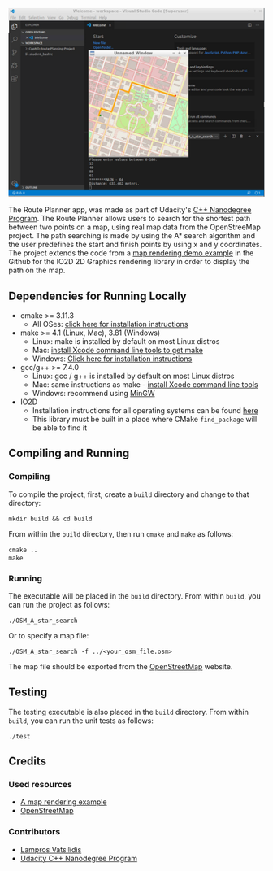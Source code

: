 ![picture](map1.png)


The Route Planner app, was made as part of Udacity's [C++ Nanodegree Program](https://www.udacity.com/course/c-plus-plus-nanodegree--nd213). The Route Planner allows users to search for the shortest path between two points on a map, using real map data from the OpenStreeMap project. 
The path searching is made by using the A* search algorithm and the user predefines the start and finish points by using x and y coordinates. 
The project extends the code from a [map rendering demo example](https://github.com/cpp-io2d/P0267_RefImpl/tree/master/P0267_RefImpl/Samples/maps) in the Github
for the IO2D 2D Graphics rendering library in order to display the path on the map.

## Dependencies for Running Locally
* cmake >= 3.11.3
  * All OSes: [click here for installation instructions](https://cmake.org/install/)
* make >= 4.1 (Linux, Mac), 3.81 (Windows)
  * Linux: make is installed by default on most Linux distros
  * Mac: [install Xcode command line tools to get make](https://developer.apple.com/xcode/features/)
  * Windows: [Click here for installation instructions](http://gnuwin32.sourceforge.net/packages/make.htm)
* gcc/g++ >= 7.4.0
  * Linux: gcc / g++ is installed by default on most Linux distros
  * Mac: same instructions as make - [install Xcode command line tools](https://developer.apple.com/xcode/features/)
  * Windows: recommend using [MinGW](http://www.mingw.org/)
* IO2D
  * Installation instructions for all operating systems can be found [here](https://github.com/cpp-io2d/P0267_RefImpl/blob/master/BUILDING.md)
  * This library must be built in a place where CMake `find_package` will be able to find it

## Compiling and Running

### Compiling
To compile the project, first, create a `build` directory and change to that directory:
```
mkdir build && cd build
```
From within the `build` directory, then run `cmake` and `make` as follows:
```
cmake ..
make
```
### Running
The executable will be placed in the `build` directory. From within `build`, you can run the project as follows:
```
./OSM_A_star_search
```
Or to specify a map file:
```
./OSM_A_star_search -f ../<your_osm_file.osm>
```
The map file should be exported from the [OpenStreetMap](https://www.openstreetmap.org/) website.

## Testing

The testing executable is also placed in the `build` directory. From within `build`, you can run the unit tests as follows:
```
./test
```

## Credits
### Used resources
* [A map rendering example](https://github.com/cpp-io2d/P0267_RefImpl/tree/master/P0267_RefImpl/Samples/maps)	
* [OpenStreetMap](https://wiki.openstreetmap.org/wiki/Main_Page)

### Contributors
* [Lampros Vatsilidis](https://www.linkedin.com/in/lampros-vatsilidis-5666ba128/)
* [Udacity C++ Nanodegree Program](https://www.udacity.com/course/c-plus-plus-nanodegree--nd213) 
